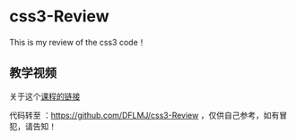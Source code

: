 # css3-Review
This is my review of the css3 code！
## 教学视频
关于这个[课程的链接](https://www.bilibili.com/video/av37908995)

代码转至 ：https://github.com/DFLMJ/css3-Review ，仅供自己参考，如有冒犯，请告知！